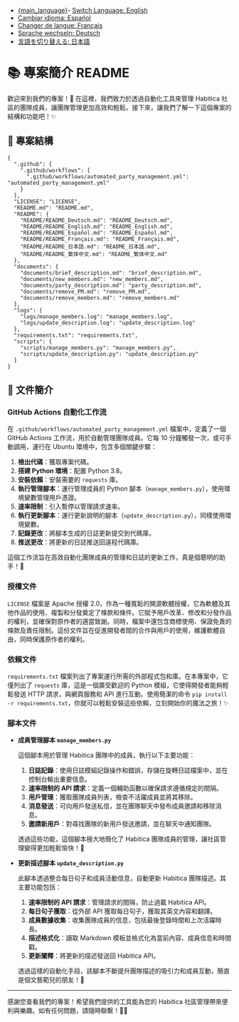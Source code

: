 - [{main_language}](README.md)- [Switch Language: English](README/README_English.md)
- [Cambiar idioma: Español](README/README_Español.md)
- [Changer de langue: Français](README/README_Français.md)
- [Sprache wechseln: Deutsch](README/README_Deutsch.md)
- [言語を切り替える: 日本語](README_日本語.md)

# 📚 專案簡介 README

歡迎來到我們的專案！🎉 在這裡，我們致力於透過自動化工具來管理 Habitica 社區的團隊成員，讓團隊管理更加高效和輕鬆。接下來，讓我們了解一下這個專案的結構和功能吧！✨

## 📁 專案結構

```
{
  ".github": {
    ".github/workflows": {
      ".github/workflows/automated_party_management.yml": "automated_party_management.yml"
    }
  },
  "LICENSE": "LICENSE",
  "README.md": "README.md",
  "README": {
    "README/README_Deutsch.md": "README_Deutsch.md",
    "README/README_English.md": "README_English.md",
    "README/README_Español.md": "README_Español.md",
    "README/README_Français.md": "README_Français.md",
    "README/README_日本語.md": "README_日本語.md",
    "README/README_繁体中文.md": "README_繁体中文.md"
  },
  "documents": {
    "documents/brief_description.md": "brief_description.md",
    "documents/new_members.md": "new_members.md",
    "documents/party_description.md": "party_description.md",
    "documents/remove_PM.md": "remove_PM.md",
    "documents/remove_members.md": "remove_members.md"
  },
  "logs": {
    "logs/manage_members.log": "manage_members.log",
    "logs/update_description.log": "update_description.log"
  },
  "requirements.txt": "requirements.txt",
  "scripts": {
    "scripts/manage_members.py": "manage_members.py",
    "scripts/update_description.py": "update_description.py"
  }
}
```

## 📝 文件簡介

### GitHub Actions 自動化工作流

在 `.github/workflows/automated_party_management.yml` 檔案中，定義了一個 GitHub Actions 工作流，用於自動管理團隊成員。它每 10 分鐘觸發一次，或可手動調用，運行在 Ubuntu 環境中，包含多個關鍵步驟：

1. **檢出代碼**：獲取專案代碼。
2. **搭建 Python 環境**：配置 Python 3.8。
3. **安裝依賴**：安裝需要的 `requests` 庫。
4. **執行管理腳本**：運行管理成員的 Python 腳本（`manage_members.py`），使用環境變數管理用戶憑證。
5. **速率限制**：引入暫停以管理請求速率。
6. **執行更新腳本**：運行更新說明的腳本（`update_description.py`），同樣使用環境變數。
7. **記錄更改**：將腳本生成的日誌更新提交到代碼庫。
8. **推送更改**：將更新的日誌推送回遠程代碼庫。

這個工作流旨在高效自動化團隊成員的管理和日誌的更新工作，真是個聰明的助手！🤖

### 授權文件

`LICENSE` 檔案是 Apache 授權 2.0，作為一種寬鬆的開源軟體授權，它為軟體及其他作品的使用、複製和分發奠定了條款和條件。它賦予用戶改革、修改和分發作品的權利，並確保對原作者的適當致謝。同時，檔案中還包含商標使用、保證免責的條款及責任限制。這份文件旨在促進開發者間的合作與用戶的使用，維護軟體自由，同時保護原作者的權利。

### 依賴文件

`requirements.txt` 檔案列出了專案運行所需的外部程式包和庫。在本專案中，它僅列出了 `requests` 庫，這是一個廣受歡迎的 Python 模組，它使得開發者能夠輕鬆發送 HTTP 請求，與網頁服務和 API 進行互動。使用簡潔的命令 `pip install -r requirements.txt`，你就可以輕鬆安裝這些依賴，立刻開始你的魔法之旅！✨

### 腳本文件

- **成員管理腳本 `manage_members.py`**

  這個腳本用於管理 Habitica 團隊中的成員，執行以下主要功能：

  1. **日誌記錄**：使用日誌模組記錄操作和錯誤，存儲在旋轉日誌檔案中，並在控制台輸出重要信息。
  2. **速率限制的 API 請求**：定義一個輔助函數以確保請求遵循規定的間隔。
  3. **用戶管理**：獲取團隊成員列表，檢查不活躍成員並將其移除。
  4. **消息發送**：可向用戶發送私信，並在團隊聊天中發布成員邀請和移除消息。
  5. **邀請新用戶**：對尋找團隊的新用戶發送邀請，並在聊天中通知團隊。

  透過這些功能，這個腳本極大地簡化了 Habitica 團隊成員的管理，讓社區管理變得更加輕鬆愉快！🎈

- **更新描述腳本 `update_description.py`**

  此腳本透過整合每日句子和成員活動信息，自動更新 Habitica 團隊描述。其主要功能包括：

  1. **速率限制的 API 請求**：管理請求的間隔，防止過載 Habitica API。
  2. **每日句子獲取**：從外部 API 獲取每日句子，獲取其英文內容和翻譯。
  3. **成員數據收集**：收集團隊成員的信息，包括最後登錄時間和上次活躍時長。
  4. **描述格式化**：讀取 Markdown 模板並格式化為當前內容、成員信息和時間戳。
  5. **更新闡釋**：將更新的描述發送回 Habitica API。

  透過這樣的自動化手段，該腳本不斷提升團隊描述的吸引力和成員互動，簡直是個文藝範兒的朋友！🎨

---

感謝您查看我們的專案！希望我們提供的工具能為您的 Habitica 社區管理帶來便利與樂趣。如有任何問題，請隨時聯繫！🎈👋